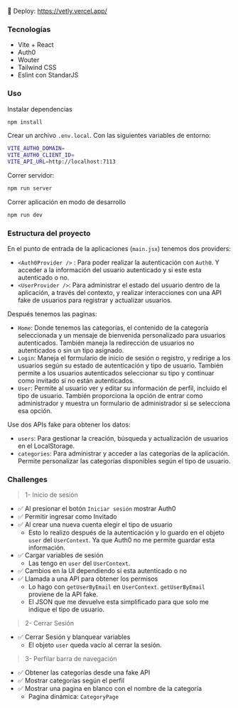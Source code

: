 🚀 Deploy: https://vetly.vercel.app/

### Tecnologías

- Vite + React
- Auth0
- Wouter
- Tailwind CSS
- Eslint con StandarJS

### Uso

Instalar dependencias

```bash
npm install
```

Crear un archivo `.env.local`. Con las siguientes variables de entorno:

```bash
VITE_AUTH0_DOMAIN=
VITE_AUTH0_CLIENT_ID=
VITE_API_URL=http://localhost:7113
```

Correr servidor:

```bash
npm run server
```

Correr aplicación en modo de desarrollo

```bash
npm run dev
```



### Estructura del proyecto

En el punto de entrada de la aplicaciones (`main.jsx`) tenemos dos providers:

- `<Auth0Provider />` : Para poder realizar la autenticación con `Auth0`. Y acceder a la información del usuario autenticado y si este esta autenticado o no.
- `<UserProvider />`: Para administrar el estado del usuario dentro de la aplicación, a través del contexto, y realizar interacciones con una API fake de usuarios para registrar y actualizar usuarios.

Después tenemos las paginas:

- `Home`: Donde tenemos las categorías, el contenido de la categoría seleccionada y un mensaje de bienvenida personalizado para usuarios autenticados. También maneja la redirección de usuarios no autenticados o sin un tipo asignado.
- `Login`: Maneja el formulario de inicio de sesión o registro, y redirige a los usuarios según su estado de autenticación y tipo de usuario. También permite a los usuarios autenticados seleccionar su tipo y continuar como invitado si no están autenticados.
- `User`: Permite al usuario ver y editar su información de perfil, incluido el tipo de usuario. También proporciona la opción de entrar como administrador y muestra un formulario de administrador si se selecciona esa opción.

Use dos APIs fake para obtener los datos:

- `users`: Para gestionar la creación, búsqueda y actualización de usuarios en el LocalStorage.
- `categories`: Para administrar y acceder a las categorías de la aplicación. Permite personalizar las categorías disponibles según el tipo de usuario.

### Challenges

> 1- Inicio de sesión

- ✅ Al presionar el botón `Iniciar sesión` mostrar Auth0
- ✅ Permitir ingresar como Invitado
- ✅ Al crear una nueva cuenta elegir el tipo de usuario
  - Esto lo realizo después de la autenticación y lo guardo en el objeto `user` del `UserContext`. Ya que Auth0 no me permite guardar esta información.
- ✅ Cargar variables de sesión
  - Las tengo en `user` del `UserContext`.
- ✅ Cambios en la UI dependiendo si esta autenticado o no
- ✅ Llamada a una API para obtener los permisos
  - Lo hago con `getUserByEmail` en `UserContext`. `getUserByEmail` proviene de la API fake.
  - El JSON que me devuelve esta simplificado para que solo me indique el tipo de usuario.

> 2- Cerrar Sesión

- ✅ Cerrar Sesión y blanquear variables
  - El objeto `user` queda vacío al cerrar la sesión.

> 3- Perfilar barra de navegación

- ✅ Obtener las categorías desde una fake API
- ✅ Mostrar categorías según el perfil
- ✅ Mostrar una pagina en blanco con el nombre de la categoría
  - Pagina dinámica: `CategoryPage`

